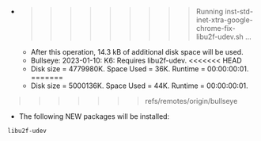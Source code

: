 * >>>>>>>>> Running inst-std-inet-xtra-google-chrome-fix-libu2f-udev.sh ...
  * After this operation, 14.3 kB of additional disk space will be used.
  * Bullseye: 2023-01-10: K6: Requires libu2f-udev.
<<<<<<< HEAD
  * Disk size = 4779980K. Space Used = 36K. Runtime = 00:00:00:01.
=======
  * Disk size = 5000136K. Space Used = 44K. Runtime = 00:00:00:01.
>>>>>>> refs/remotes/origin/bullseye
  * The following NEW packages will be installed:
  ```bash
libu2f-udev
  ```
